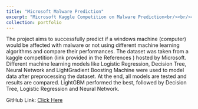 ```yaml
---
title: "Microsoft Malware Prediction"
excerpt: "Microsoft Kaggle Competition on Malware Prediction<br/><br/><img src='/files/microsoft_pred.jpeg'>"
collection: portfolio
---
```

The project aims to successfully predict if a windows machine (computer) would be affected with malware or not using different machine learning algorithms and compare their performances. The dataset was taken from a kaggle competition (link provided in the References ) hosted by Microsoft. Different machine learning models like Logistic Regression, Decision Tree, Neural Network and LightGradient Boosting Machine were used to model data after preprocessing the dataset. At the end, all models are tested and results are compared. LightGBM performed the best, followed by Decision Tree, Logistic Regression and Neural Network.

GitHub Link: <a href="https://github.com/anubratabhowmick/Machine-Learning-Project">Click Here</a>